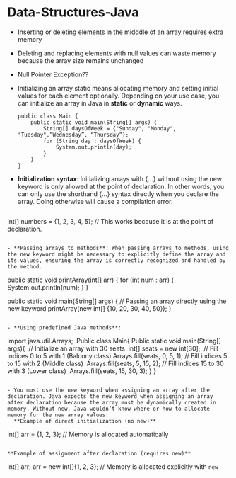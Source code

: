 # Data-Structures-Java

- Inserting or deleting elements in the midddle of an array requires extra memory

- Deleting and replacing elements with null values can waste memory because the array size remains unchanged

- Null Pointer Exception??

- Initializing an array static means allocating memory and setting initial values for each element optionally. Depending on your use case, you can initialize an array in Java in **static** or **dynamic** ways.
  ```
  public class Main {
      public static void main(String[] args) {
          String[] daysOfWeek = {"Sunday", "Monday", "Tuesday",”Wednesday”, “Thursday”};
          for (String day : daysOfWeek) {
              System.out.println(day);
          }
      }
  }
  ```

- **Initialization syntax**: Initializing arrays with {...} without using the new keyword is only allowed at the point of declaration. In other words, you can only use the shorthand {...} syntax directly when you declare the array. Doing otherwise will cause a compilation error.
  ```
int[] numbers = {1, 2, 3, 4, 5}; // This works because it is at the point of declaration.
  ```

- **Passing arrays to methods**: When passing arrays to methods, using the new keyword might be necessary to explicitly define the array and its values, ensuring the array is correctly recognized and handled by the method.
  ```
public static void printArray(int[] arr) {
    for (int num : arr) {
        System.out.println(num);
    }
}

public static void main(String[] args) {
    // Passing an array directly using the new keyword
    printArray(new int[] {10, 20, 30, 40, 50});
}
  ```

- **Using predefined Java methods**:
```
import java.util.Arrays; 
Public class Main{
Public static void main(String[] args){
 // Initialize an array with 30 seats 
int[] seats = new int[30];
 // Fill indices 0 to 5 with 1 (Balcony class)
Arrays.fill(seats, 0, 5, 1);
// Fill indices 5 to 15 with 2 (Middle class)
 Arrays.fill(seats, 5, 15, 2); // Fill indices 15 to 30 with 3 (Lower class) 
Arrays.fill(seats, 15, 30, 3);
}
}
```

- You must use the new keyword when assigning an array after the declaration. Java expects the new keyword when assigning an array after declaration because the array must be dynamically created in memory. Without new, Java wouldn’t know where or how to allocate memory for the new array values.
  **Example of direct initialization (no new)**
  ```
  int[] arr = {1, 2, 3}; // Memory is allocated automatically
  ```
  
  **Example of assignment after declaration (requires new)**
  ```
  int[] arr;
  arr = new int[]{1, 2, 3}; // Memory is allocated explicitly with `new`
  ```


